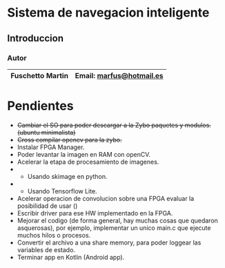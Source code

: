 # Sistema de navegacion inteligente

## Introduccion 


### Autor

| Fuschetto Martin         | Email: <marfus@hotmail.es>
|:-------------------------:|:-------------------------:


# Pendientes

*  ~~Cambiar el SO para poder descargar a la Zybo paquetes y modulos. (ubuntu minimalista)~~
*  ~~Cross compilar opencv para la zybo.~~
*  Instalar FPGA Manager.
*  Poder levantar la imagen en RAM con openCV.
*  Acelerar la etapa de procesamiento de imagenes.
*  * Usando skimage en python.
*  * Usando Tensorflow Lite.
*  Acelerar operacion de convolucion sobre una FPGA evaluar la posibilidad de usar ()
*  Escribir driver para ese HW implementado en la FPGA.
*  Mejorar el codigo (de forma general, hay muchas cosas que quedaron asquerosas), por ejemplo, implementar un unico main.c que ejecute muchos hilos o procesos.
* Convertir el archivo a una share memory, para poder loggear las variables de estado.
* Terminar app en Kotlin (Android app).
